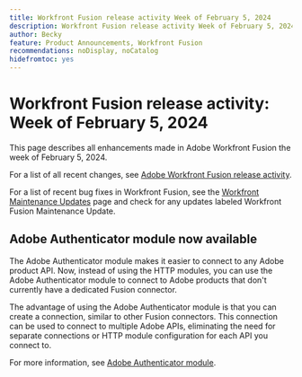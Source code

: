```yaml
---
title: Workfront Fusion release activity Week of February 5, 2024
description: Workfront Fusion release activity Week of February 5, 2024
author: Becky
feature: Product Announcements, Workfront Fusion
recommendations: noDisplay, noCatalog
hidefromtoc: yes
---
```

# Workfront Fusion release activity: Week of February 5, 2024

This page describes all enhancements made in Adobe Workfront Fusion the week of February 5, 2024.

For a list of all recent changes, see [Adobe Workfront Fusion release activity](/help/workfront-fusion/fusion-product-releases/fusion-release-activity.md).

For a list of recent bug fixes in Workfront Fusion, see the [Workfront Maintenance Updates](https://experienceleague.adobe.com/docs/workfront-known-issues/releases/current-updates.html) page and check for any updates labeled Workfront Fusion Maintenance Update.

## Adobe Authenticator module now available

The Adobe Authenticator module makes it easier to connect to any Adobe product API. Now, instead of using the HTTP modules, you can use the Adobe Authenticator module to connect to Adobe products that don't currently have a dedicated Fusion connector.

The advantage of using the Adobe Authenticator module is that you can create a connection, similar to other Fusion connectors. This connection can be used to connect to multiple Adobe APIs, eliminating the need for separate connections or HTTP module configuration for each API you connect to.

For more information, see [Adobe Authenticator module](/help/workfront-fusion/references/apps-and-modules/adobe-connectors/adobe-authenticator-modules.md).
